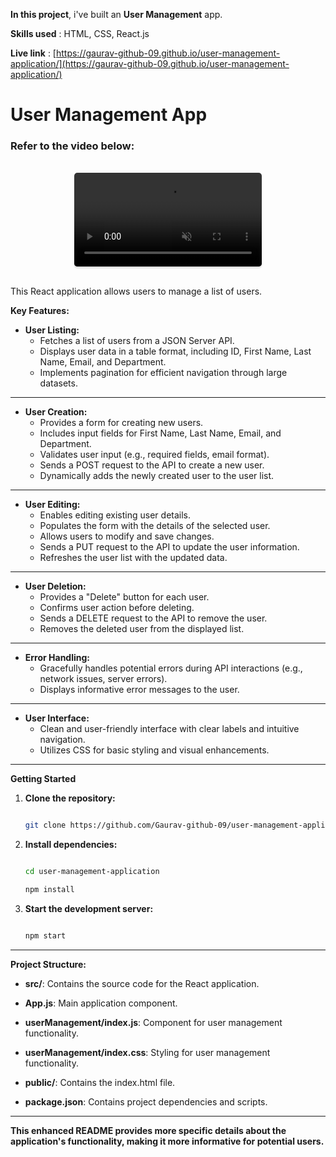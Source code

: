**In this project**, i've built an **User Management** app.

**Skills used** : HTML, CSS, React.js

**Live link** : [https://gaurav-github-09.github.io/user-management-application/](https://gaurav-github-09.github.io/user-management-application/)

# User Management App


### Refer to the video below:



<br/>
<div style="text-align: center;">
  <video style="border-radius:5px; max-width:80%;box-shadow:0 2.8px 2.2px rgba(0, 0, 0, 0.12);outline:none;" loop="true" autoplay="autoplay" controls="controls" muted>
    <source src="screen-recording.mp4" type="video/mp4">
  </video>
</div>
<br/>


This React application allows users to manage a list of users. 

**Key Features:**

* **User Listing:**
    * Fetches a list of users from a JSON Server API.
    * Displays user data in a table format, including ID, First Name, Last Name, Email, and Department.
    * Implements pagination for efficient navigation through large datasets.

-----------------------------------------

* **User Creation:**
    * Provides a form for creating new users.
    * Includes input fields for First Name, Last Name, Email, and Department.
    * Validates user input (e.g., required fields, email format).
    * Sends a POST request to the API to create a new user.
    * Dynamically adds the newly created user to the user list.


----------------------------------------
* **User Editing:**
    * Enables editing existing user details.
    * Populates the form with the details of the selected user.
    * Allows users to modify and save changes.
    * Sends a PUT request to the API to update the user information.
    * Refreshes the user list with the updated data.

-----------------------------------------

* **User Deletion:**
    * Provides a "Delete" button for each user.
    * Confirms user action before deleting.
    * Sends a DELETE request to the API to remove the user.
    * Removes the deleted user from the displayed list.


--------------------------------------------
* **Error Handling:**
    * Gracefully handles potential errors during API interactions (e.g., network issues, server errors).
    * Displays informative error messages to the user.


----------------------------------------------------

* **User Interface:**
    * Clean and user-friendly interface with clear labels and intuitive navigation.
    * Utilizes CSS for basic styling and visual enhancements.

-------------------------------------------

**Getting Started**

1. **Clone the repository:**
   ```bash

   git clone https://github.com/Gaurav-github-09/user-management-application.git

2. **Install dependencies:**
   ```bash

   cd user-management-application

   npm install

3. **Start the development server:**
   ```bash

   npm start

---------------------------------

**Project Structure:**

- **src/**: Contains the source code for the React application.
* **App.js**: Main application component.
+ **userManagement/index.js**: Component for user management functionality.
- **userManagement/index.css**: Styling for user management functionality.
* **public/**: Contains the index.html file.
+ **package.json**: Contains project dependencies and scripts.

------------------------------------------------------

**This enhanced README provides more specific details about the application's functionality, making it more informative for potential users.**
